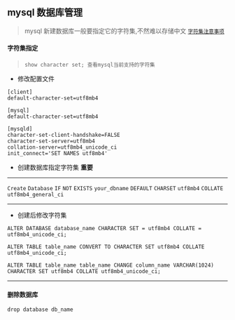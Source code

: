 mysql 数据库管理
----
> mysql 新建数据库一般要指定它的字符集,不然难以存储中文 [`字符集注意事项`](https://mp.weixin.qq.com/s?__biz=MzIwMzg1ODcwMw==&mid=2247487968&idx=1&sn=2ff7b511f6727c7816ab02fc0e1c0361&chksm=96c9a780a1be2e961cd5e7c5e5ff32961cd2b6c1bac480f8f1c3f281e5bf1504fecebdd59d48#rd)

#### 字符集指定
> `show character set; 查看mysql当前支持的字符集`
* 修改配置文件
```
[client]
default-character-set=utf8mb4

[mysql]
default-character-set=utf8mb4

[mysqld]
character-set-client-handshake=FALSE
character-set-server=utf8mb4
collation-server=utf8mb4_unicode_ci
init_connect='SET NAMES utf8mb4'
```
* 创建数据库指定字符集 **重要** <br/>
----

`Create` `Database` `IF` `NOT` `EXISTS` `your_dbname` `DEFAULT` `CHARSET` `utf8mb4` `COLLATE` `utf8mb4_general_ci`<br/>

---
* 创建后修改字符集
```
ALTER DATABASE database_name CHARACTER SET = utf8mb4 COLLATE = utf8mb4_unicode_ci;

ALTER TABLE table_name CONVERT TO CHARACTER SET utf8mb4 COLLATE utf8mb4_unicode_ci;

ALTER TABLE table_name table_name CHANGE column_name VARCHAR(1024) CHARACTER SET utf8mb4 COLLATE utf8mb4_unicode_ci;
```
---
#### 删除数据库
`drop database db_name`
